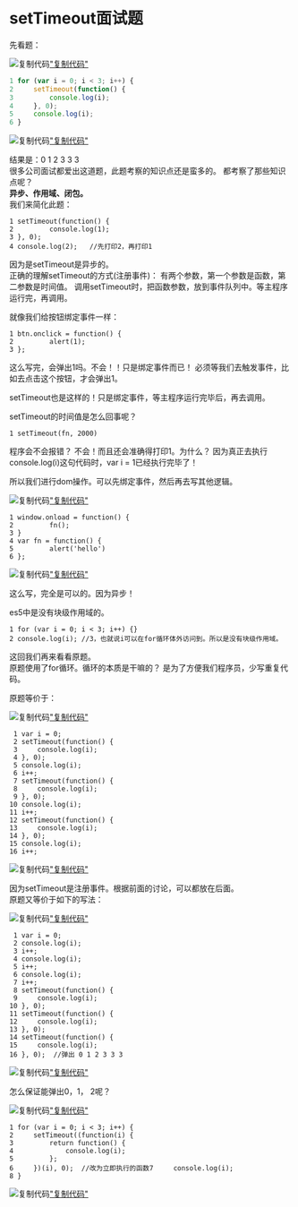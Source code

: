 # setTimeout面试题

先看题：

![复制代码](0.7026345424819738-20220206093630-w6nrhay.png)[&quot;复制代码&quot;]("复制代码")

```js
1 for (var i = 0; i < 3; i++) {
2     setTimeout(function() {
3         console.log(i);
4     }, 0);
5     console.log(i);
6 }
```

![复制代码](0.31475210515782237-20220206093630-xntzmum.png)[&quot;复制代码&quot;]("复制代码")

结果是：0 1 2 3 3 3  
很多公司面试都爱出这道题，此题考察的知识点还是蛮多的。 都考察了那些知识点呢？  
**异步、作用域、闭包。**  
我们来简化此题：

```
1 setTimeout(function() {
2         console.log(1);
3 }, 0);
4 console.log(2);   //先打印2，再打印1
```

因为是setTimeout是异步的。  
正确的理解setTimeout的方式(注册事件)： 有两个参数，第一个参数是函数，第二参数是时间值。 调用setTimeout时，把函数参数，放到事件队列中。等主程序运行完，再调用。

就像我们给按钮绑定事件一样：

```
1 btn.onclick = function() {
2         alert(1);
3 };
```

这么写完，会弹出1吗。不会！！只是绑定事件而已！ 必须等我们去触发事件，比如去点击这个按钮，才会弹出1。

setTimeout也是这样的！只是绑定事件，等主程序运行完毕后，再去调用。

setTimeout的时间值是怎么回事呢？

```
1 setTimeout(fn, 2000)
```

程序会不会报错？ 不会！而且还会准确得打印1。为什么？ 因为真正去执行console.log(i)这句代码时，var i = 1已经执行完毕了！

所以我们进行dom操作。可以先绑定事件，然后再去写其他逻辑。

![复制代码](0.010356518905609846-20220206093630-2qepggg.png)[&quot;复制代码&quot;]("复制代码")

```
1 window.onload = function() {
2         fn();
3 }
4 var fn = function() {
5         alert('hello')
6 };
```

![复制代码](0.6152239451184869-20220206093630-d97uzu3.png)[&quot;复制代码&quot;]("复制代码")

这么写，完全是可以的。因为异步！

es5中是没有块级作用域的。

```
1 for (var i = 0; i < 3; i++) {}
2 console.log(i); //3，也就说i可以在for循环体外访问到。所以是没有块级作用域。
```

这回我们再来看看原题。  
原题使用了for循环。循环的本质是干嘛的？ 是为了方便我们程序员，少写重复代码。

原题等价于：

![复制代码](0.4035169668495655-20220206093630-sar5ic3.png)[&quot;复制代码&quot;]("复制代码")

```
 1 var i = 0;
 2 setTimeout(function() {
 3     console.log(i);
 4 }, 0);
 5 console.log(i);
 6 i++;
 7 setTimeout(function() {
 8     console.log(i);
 9 }, 0);
10 console.log(i);
11 i++;
12 setTimeout(function() {
13     console.log(i);
14 }, 0);
15 console.log(i);
16 i++;
```

![复制代码](0.33588275383226573-20220206093630-d7mj2tt.png)[&quot;复制代码&quot;]("复制代码")

因为setTimeout是注册事件。根据前面的讨论，可以都放在后面。  
原题又等价于如下的写法：

![复制代码](0.9636759136337787-20220206093630-ip7p3ej.png)[&quot;复制代码&quot;]("复制代码")

```
 1 var i = 0;
 2 console.log(i);
 3 i++;
 4 console.log(i);
 5 i++;
 6 console.log(i);
 7 i++;
 8 setTimeout(function() {
 9     console.log(i);
10 }, 0);
11 setTimeout(function() {
12     console.log(i);
13 }, 0);
14 setTimeout(function() {
15     console.log(i);
16 }, 0);  //弹出 0 1 2 3 3 3
```

![复制代码](0.04128778027370572-20220206093630-q7qcql8.png)[&quot;复制代码&quot;]("复制代码")

怎么保证能弹出0，1， 2呢？

![复制代码](0.4538141442462802-20220206093630-sa9a4a0.png)[&quot;复制代码&quot;]("复制代码")

```
1 for (var i = 0; i < 3; i++) {
2     setTimeout((function(i) {
3         return function() {
4             console.log(i);
5         };
6     })(i), 0);  //改为立即执行的函数7     console.log(i);  
8 }
```

![复制代码](0.2353273939806968-20220206093630-sy7dq1c.png)[&quot;复制代码&quot;]("复制代码")
